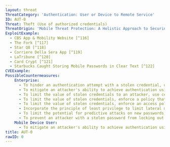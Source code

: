 ```yaml
---
layout: threat
ThreatCategory: 'Authentication: User or Device to Remote Service'
ID: AUT-0
Threat: Theft (Use of authorized credentials)
ThreatOrigin: 'Mobile Threat Protection: A Holistic Approach to Securing Mobile Data and Devices [^61]'
ExploitExample:
  - CBS App & Mobility Website [^116]
  - The Fork [^117]
  - Star Q8 [^118]
  - Corriere Della Sera App [^119]
  - LaTribune [^120]
  - Card Crypt [^121]
  - Starbucks Caught Storing Mobile Passwords in Clear Text [^122]
CVEExample:
PossibleCountermeasures:
    Enterprise:
      - To hinder an authentication attempt with a stolen credential, use anomaly detection based on user activity to detect abnormalities (e.g. authentication from new domains, unusual times, or to rarely-accessed services) and require additional authentication steps before granting access.
      - To mitigate an attacker's ability to achieve authentication using a stolen credential, when possible, configure services to use multi-factor authentication. Ideally, the additional factor should be provided by a separate device than the one being used to perform primary authentication (e.g., laptop and mobile app). Further, avoid the use of SMS messages for 2FA codes, as SMS messages can be readily intercepted.
      - To limit the value of stolen credentials to an attacker, use centralized identity and access management tools that permit simultaneous revocation of stolen authentication credentials across all access control mechanisms and terminate active sessions based on those credentials.
      - To limit the value of stolen credentials, enforce a policy that limits the maximum age of credentials and limits the use of identical or similar credentials.
      - To limit the value of stolen credentials, enforce an access policy that restricts the resources a user can access based on location parameters (e.g. domain, IP address, MAC address, geolocation) of the authentication request.
      - Incorporate the principle of least privilege to limit lateral movement by an attacker with stolen credentials.
      - To limit the potential for predictive attacks on new passwords, employ authentication mechanisms that utilizes randomly generated one-time passwords or tokens for access from untrusted locations.
      - To prevent an attacker with a stolen password from locking out the legitimate user or defining new credentials, require 2-factor authentication mechanisms to change authentication credentials or credential recovery processes.
    Mobile Device User:
      - To mitigate an attacker's ability to achieve authentication using a stolen credential, when possible, configure services to use multi-factor authentication. Ideally, the additional factor should be provided by a separate device than the one being used to perform primary authentication (e.g., laptop and mobile app). Further, avoid the use of SMS messages for 2FA codes, as SMS messages can be readily intercepted.
title: AUT-0
rawID: 0
---
```

